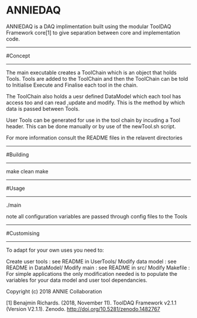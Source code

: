 # ANNIEDAQ

ANNIEDAQ is a DAQ implimentation built using the modular ToolDAQ Framework core[1] to give separation between core and implementation code.

****************************
#Concept
****************************

The main executable creates a ToolChain which is an object that holds Tools. Tools are added to the ToolChain and then the ToolChain can be told to Initialise Execute and Finalise each tool in the chain.

The ToolChain also holds a uesr defined DataModel which each tool has access too and can read ,update and modify. This is the method by which data is passed between Tools.

User Tools can be generated for use in the tool chain by incuding a Tool header. This can be done manually or by use of the newTool.sh script.

For more information consult the README files in the relavent directories

****************************
#Building
****************************

make clean
make


****************************
#Usage 
****************************

./main

note all configuration variables are passed through config files to the Tools

****************************
#Customising
****************************

To adapt for your own uses you need to:

 Create user tools : see README in UserTools/
 Modify data model : see README in DataModel/
 Modify main : see README in src/ 
 Modify Makefile : For simple applications the only modification needed is to populate the variables for your data model and user tool dependancies.  	

Copyright (c) 2018 ANNIE Collaboration

[1] Benajmin Richards. (2018, November 11). ToolDAQ Framework v2.1.1 (Version V2.1.1). Zenodo. http://doi.org/10.5281/zenodo.1482767

